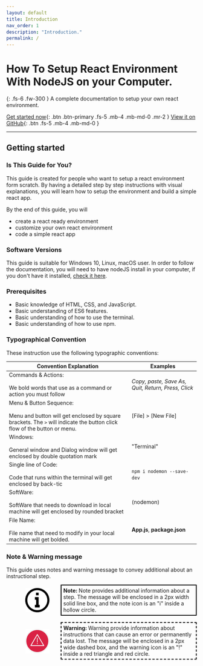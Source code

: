 ```yaml
---
layout: default
title: Introduction
nav_order: 1
description: "Introduction."
permalink: /
---
```


# How To Setup React Environment With NodeJS on your Computer.

{: .fs-6 .fw-300 }
A complete documentation to setup your own react environment.

[Get started now](#getting-started){: .btn .btn-primary .fs-5 .mb-4 .mb-md-0 .mr-2 } [View it on GitHub](https://github.com/emo8355/Simple-react-app){: .btn .fs-5 .mb-4 .mb-md-0 }

---

## Getting started

### Is This Guide for You?

This guide is created for people who want to setup a react environment form scratch. By having a detailed step by step instructions with visual explanations, you will learn how to setup the environment and build a simple react app.

By the end of this guide, you will

- create a react ready environment
- customize your own react environment
- code a simple react app

### Software Versions

This guide is suitable for Windows 10, Linux, macOS user. In order to follow the documentation, you will need to have nodeJS install in your computer, if you don't have it installed, [check it here](https://nodejs.org/en/download/).

### Prerequisites
- Basic knowledge of HTML, CSS, and JavaScript.
- Basic understanding of ES6 features.
- Basic understanding of how to use the terminal.
- Basic understanding of how to use npm.

### Typographical Convention

These instruction use the following typographic conventions:

| Convention Explanation                                                                                                                                    | Examples                                                |
| --------------------------------------------------------------------------------------------------------------------------------------------------------- | ------------------------------------------------------- |
| Commands & Actions:<br><br> We bold words that use as a command or action you must follow                                                                 | <i>Copy, paste, Save As, Quit, Return, Press, Click</i> |
| Menu & Button Sequence: <br><br> Menu and button will get enclosed by square brackets. The `>` will indicate the button click flow of the button or menu. | [File] > [New File]                                     |
| Windows:<br><br> General window and Dialog window will get enclosed by double quotation mark                                                              | "Terminal"                                              |
| Single line of Code:<br><br> Code that runs within the terminal will get enclosed by back-tic                                                             | `npm i nodemon --save-dev`                              |
| SoftWare:<br><br> SoftWare that needs to download in local machine will get enclosed by rounded bracket                                                   | (nodemon)                                               |
| File Name:<br><br>File name that need to modify in your local machine will get bolded.                                                                    | **App.js**, **package.json**                            |

### Note & Warning message

This guide uses notes and warning message to convey additional about an instructional step.

<div style="margin-left: 50px; display: flex; align-items: center;">
    <img src="./img/iconfinder_v-31_3162614.png"
      alt="note"
      style=" margin-right: 30px; width: 64px;" />
      <article style="border: 2px solid black; box-sizing: border-box; padding: 5px;"><strong>Note: </strong>Note provides additional information about a step. The message will be enclosed in a 2px width solid line box, and the note icon is an "i" inside a hollow circle.</article>
</div>
<br>
<div style="margin-left: 50px; display: flex; align-items: center;">
    <img src="./img/iconfinder_alert_1282954.png"
      alt="alert"
      style=" margin-right: 30px; width: 64px;" />
      <article style="border: 2px dashed black; box-sizing: border-box; padding: 5px;"><strong>Warning: </strong>Warning provide information about instructions that can cause an error or permanently data lost. The message will be enclosed in a 2px wide dashed box, and the warning icon is an "!" inside a red triangle and red circle.</article>
</div>